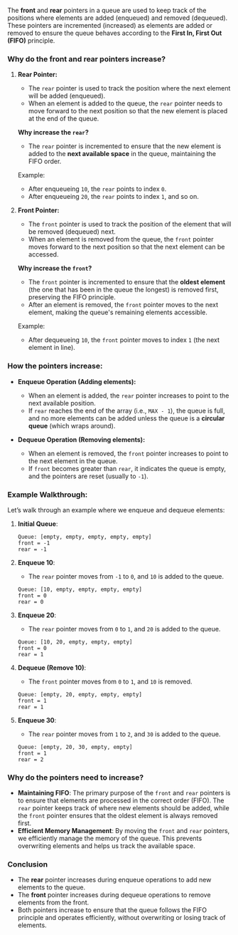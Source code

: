 The **front** and **rear** pointers in a queue are used to keep track of the positions where elements are added (enqueued) and removed (dequeued). These pointers are incremented (increased) as elements are added or removed to ensure the queue behaves according to the **First In, First Out (FIFO)** principle.

### **Why do the front and rear pointers increase?**

1. **Rear Pointer:**
   - The `rear` pointer is used to track the position where the next element will be added (enqueued).
   - When an element is added to the queue, the `rear` pointer needs to move forward to the next position so that the new element is placed at the end of the queue.

   **Why increase the `rear`?**
   - The `rear` pointer is incremented to ensure that the new element is added to the **next available space** in the queue, maintaining the FIFO order.

   Example:
   - After enqueueing `10`, the `rear` points to index `0`.
   - After enqueueing `20`, the `rear` points to index `1`, and so on.

2. **Front Pointer:**
   - The `front` pointer is used to track the position of the element that will be removed (dequeued) next.
   - When an element is removed from the queue, the `front` pointer moves forward to the next position so that the next element can be accessed.

   **Why increase the `front`?**
   - The `front` pointer is incremented to ensure that the **oldest element** (the one that has been in the queue the longest) is removed first, preserving the FIFO principle.
   - After an element is removed, the `front` pointer moves to the next element, making the queue's remaining elements accessible.

   Example:
   - After dequeueing `10`, the `front` pointer moves to index `1` (the next element in line).

### **How the pointers increase:**

- **Enqueue Operation (Adding elements):**
  - When an element is added, the `rear` pointer increases to point to the next available position.
  - If `rear` reaches the end of the array (i.e., `MAX - 1`), the queue is full, and no more elements can be added unless the queue is a **circular queue** (which wraps around).

- **Dequeue Operation (Removing elements):**
  - When an element is removed, the `front` pointer increases to point to the next element in the queue.
  - If `front` becomes greater than `rear`, it indicates the queue is empty, and the pointers are reset (usually to `-1`).

### **Example Walkthrough:**

Let’s walk through an example where we enqueue and dequeue elements:

1. **Initial Queue**:
   ```
   Queue: [empty, empty, empty, empty, empty]
   front = -1
   rear = -1
   ```

2. **Enqueue 10**:
   - The `rear` pointer moves from `-1` to `0`, and `10` is added to the queue.
   ```
   Queue: [10, empty, empty, empty, empty]
   front = 0
   rear = 0
   ```

3. **Enqueue 20**:
   - The `rear` pointer moves from `0` to `1`, and `20` is added to the queue.
   ```
   Queue: [10, 20, empty, empty, empty]
   front = 0
   rear = 1
   ```

4. **Dequeue (Remove 10)**:
   - The `front` pointer moves from `0` to `1`, and `10` is removed.
   ```
   Queue: [empty, 20, empty, empty, empty]
   front = 1
   rear = 1
   ```

5. **Enqueue 30**:
   - The `rear` pointer moves from `1` to `2`, and `30` is added to the queue.
   ```
   Queue: [empty, 20, 30, empty, empty]
   front = 1
   rear = 2
   ```

### **Why do the pointers need to increase?**
- **Maintaining FIFO**: The primary purpose of the `front` and `rear` pointers is to ensure that elements are processed in the correct order (FIFO). The `rear` pointer keeps track of where new elements should be added, while the `front` pointer ensures that the oldest element is always removed first.
- **Efficient Memory Management**: By moving the `front` and `rear` pointers, we efficiently manage the memory of the queue. This prevents overwriting elements and helps us track the available space.

### **Conclusion**
- The **rear** pointer increases during enqueue operations to add new elements to the queue.
- The **front** pointer increases during dequeue operations to remove elements from the front.
- Both pointers increase to ensure that the queue follows the FIFO principle and operates efficiently, without overwriting or losing track of elements.